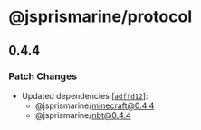 # @jsprismarine/protocol

## 0.4.4

### Patch Changes

- Updated dependencies [[`adffd12`](https://github.com/JSPrismarine/JSPrismarine/commit/adffd12b09d07dc878a2e01cd795c3056317946a)]:
  - @jsprismarine/minecraft@0.4.4
  - @jsprismarine/nbt@0.4.4
